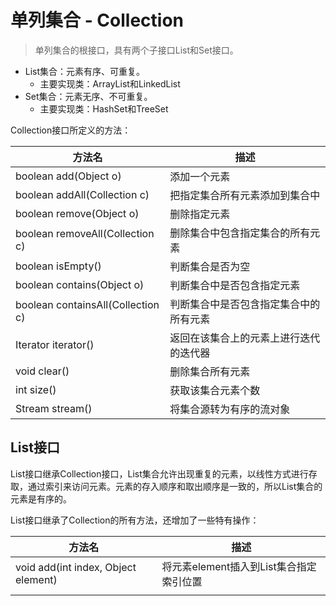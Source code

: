 # 单列集合 - Collection
>单列集合的根接口，具有两个子接口List和Set接口。

+ List集合：元素有序、可重复。
  + 主要实现类：ArrayList和LinkedList
+ Set集合：元素无序、不可重复。
  + 主要实现类：HashSet和TreeSet

Collection接口所定义的方法：

| 方法名                            | 描述                                   |
| --------------------------------- | -------------------------------------- |
| boolean add(Object o)             | 添加一个元素                           |
| boolean addAll(Collection c)      | 把指定集合所有元素添加到集合中         |
| boolean remove(Object o)          | 删除指定元素                           |
| boolean removeAll(Collection c)   | 删除集合中包含指定集合的所有元素       |
| boolean isEmpty()                 | 判断集合是否为空                       |
| boolean contains(Object o)        | 判断集合中是否包含指定元素             |
| boolean containsAll(Collection c) | 判断集合中是否包含指定集合中的所有元素 |
| Iterator iterator()               | 返回在该集合上的元素上进行迭代的迭代器 |
| void clear()                      | 删除集合所有元素                       |
| int size()                        | 获取该集合元素个数                     |
| Stream<E> stream()                | 将集合源转为有序的流对象               |

## List接口

List接口继承Collection接口，List集合允许出现重复的元素，以线性方式进行存取，通过索引来访问元素。元素的存入顺序和取出顺序是一致的，所以List集合的元素是有序的。

List接口继承了Collection的所有方法，还增加了一些特有操作：

| 方法名                              | 描述                                    |
| ----------------------------------- | --------------------------------------- |
| void add(int index, Object element) | 将元素element插入到List集合指定索引位置 |
|                                     |                                         |

